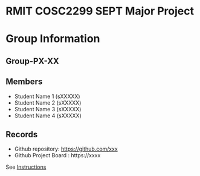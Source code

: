 
# RMIT COSC2299 SEPT Major Project

# Group Information

## Group-PX-XX

## Members
* Student Name 1 (sXXXXX)
* Student Name 2 (sXXXXX)
* Student Name 3 (sXXXXX)
* Student Name 4 (sXXXXX)

## Records

* Github repository: https://github.com/xxx
* Github Project Board : https://xxxx

See [Instructions](INSTRUCTIONS.md)
